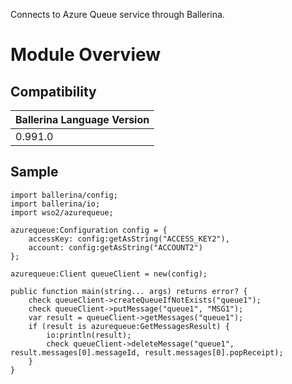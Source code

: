 Connects to Azure Queue service through Ballerina.

# Module Overview

## Compatibility
| Ballerina Language Version 
| -------------------------- 
| 0.991.0                    

## Sample

```ballerina
import ballerina/config;
import ballerina/io;
import wso2/azurequeue;

azurequeue:Configuration config = {
    accessKey: config:getAsString("ACCESS_KEY2"),
    account: config:getAsString("ACCOUNT2")
};

azurequeue:Client queueClient = new(config);

public function main(string... args) returns error? {
    check queueClient->createQueueIfNotExists("queue1");
    check queueClient->putMessage("queue1", "MSG1");
    var result = queueClient->getMessages("queue1");
    if (result is azurequeue:GetMessagesResult) {
        io:println(result);
        check queueClient->deleteMessage("queue1", result.messages[0].messageId, result.messages[0].popReceipt);
    }
}
```

